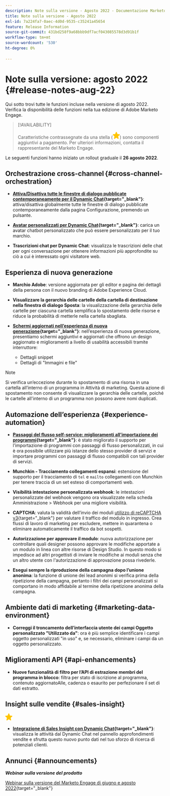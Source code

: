 ```yaml
---
description: Note sulla versione - Agosto 2022 - Documentazione Marketo - Documentazione del prodotto
title: Note sulla versione - Agosto 2022
exl-id: 7a224fa7-0aec-4d0d-9535-c35241a45654
feature: Release Information
source-git-commit: 431bd258f9a68bbb9df7acf043085578d3d91b1f
workflow-type: tm+mt
source-wordcount: '530'
ht-degree: 0%

---
```


# Note sulla versione: agosto 2022 {#release-notes-aug-22}

Qui sotto trovi tutte le funzioni incluse nella versione di agosto 2022. Verifica la disponibilità delle funzioni nella tua edizione di Adobe Marketo Engage.

>[!AVAILABILITY]
>
>Caratteristiche contrassegnate da una stella (![stella](assets/yellow-star.png)) sono componenti aggiuntivi a pagamento. Per ulteriori informazioni, contatta il rappresentante del Marketo Engage.

Le seguenti funzioni hanno iniziato un rollout graduale il **26 agosto 2022**.

## Orchestrazione cross-channel {#cross-channel-orchestration}

* **[Attiva/Disattiva tutte le finestre di dialogo pubblicate contemporaneamente per il Dynamic Chat](/help/marketo/product-docs/demand-generation/dynamic-chat/dialogues/dialogue-overview.md#disable-enable-all-dialogues){target="_blank"}**: attiva/disattiva globalmente tutte le finestre di dialogo pubblicate contemporaneamente dalla pagina Configurazione, premendo un pulsante.

* **[Avatar personalizzati per Dynamic Chat](/help/marketo/product-docs/demand-generation/dynamic-chat/configuration.md#agent-settings){target="_blank"}**: carica un avatar chatbot personalizzato che può essere personalizzato per il tuo marchio.

* **Trascrizioni chat per Dynamic Chat**: visualizza le trascrizioni delle chat per ogni conversazione per ottenere informazioni più approfondite su ciò a cui è interessato ogni visitatore web.

## Esperienza di nuova generazione

* **Marchio Adobe**: versione aggiornata per gli editor e pagina dei dettagli della persona con il nuovo branding di Adobe Experience Cloud.

* **Visualizzare la gerarchia delle cartelle della cartella di destinazione nella finestra di dialogo Sposta**: la visualizzazione della gerarchia delle cartelle per ciascuna cartella semplifica lo spostamento delle risorse e riduce la probabilità di metterle nella cartella sbagliata.

* **[Schermi aggiornati nell’esperienza di nuova generazione](/help/marketo/product-docs/marketo-engage-modern-ux/toggle-switch.md){target="_blank"}**: nell’esperienza di nuova generazione, presentiamo schermi aggiuntivi e aggiornati che offrono un design aggiornato e miglioramenti a livello di usabilità accessibili tramite interruttore:

   * Dettagli snippet
   * Dettagli di &quot;Immagini e file&quot;

>[!NOTE]
>
>Si verifica un’eccezione durante lo spostamento di una risorsa in una cartella all’interno di un programma in Attività di marketing. Questa azione di spostamento non consente di visualizzare la gerarchia delle cartelle, poiché le cartelle all&#39;interno di un programma non possono avere nomi duplicati.

## Automazione dell’esperienza {#experience-automation}

* **[Passaggi del flusso self-service: miglioramenti all’importazione dei programmi](/help/marketo/product-docs/core-marketo-concepts/smart-campaigns/flow-actions/flow-step-service.md){target="_blank"}**: è stato migliorato il supporto per l’importazione di programmi con passaggi di flusso personalizzati, in cui è ora possibile utilizzare più istanze dello stesso provider di servizi e importare programmi con passaggi di flusso compatibili con tali provider di servizi.

* **Munchkin - Tracciamento collegamenti espansi**: estensione del supporto per il tracciamento di `tel` e `mailto` collegamenti con Munchkin per tenere traccia di un set esteso di comportamenti web.

* **Visibilità intestazione personalizzata webhook**: le intestazioni personalizzate del webhook vengono ora visualizzate nella scheda Amministrazione > Webhook per una migliore visibilità.

* **CAPTCHA**: valuta la validità dell’invio dei moduli [utilizzo di reCAPTCHA v3](/help/marketo/product-docs/demand-generation/forms/using-captcha/enable-captcha-in-marketo-forms.md){target="_blank"} per valutare il traffico del modulo in ingresso. Crea flussi di lavoro di marketing per escludere, mettere in quarantena o eliminare automaticamente il traffico da bot sospetti.

* **Autorizzazione per approvare il modulo**: nuova autorizzazione per controllare quali designer possono approvare le modifiche apportate a un modulo in linea con altre risorse di Design Studio. In questo modo si impedisce ad altri progettisti di inviare le modifiche ai moduli senza che un altro utente con l&#39;autorizzazione di approvazione possa rivederle.

* **Esegui sempre la riproduzione della campagna dopo l’unione anonima**: la funzione di unione dei lead anonimi si verifica prima della ripetizione della campagna, pertanto i filtri dei campi personalizzati si comportano in modo affidabile al termine della ripetizione anonima della campagna.

## Ambiente dati di marketing {#marketing-data-environment}

* **Correggi il troncamento dell’interfaccia utente dei campi Oggetto personalizzato &quot;Utilizzato da&quot;**: ora è più semplice identificare i campi oggetto personalizzati &quot;in uso&quot; e, se necessario, eliminare i campi da un oggetto personalizzato.

## Miglioramenti API {#api-enhancements}

* **Nuove funzionalità di filtro per l’API di estrazione membri del programma in blocco**: filtra per stato di iscrizione al programma, contenuto aggiornatoAlle, cadenza o esaurito per perfezionare il set di dati estratto.

## Insight sulle vendite {#sales-insight}

![(stella)](assets/yellow-star.png)

* **[Integrazione di Sales Insight con Dynamic Chat](/help/marketo/product-docs/marketo-sales-insight/msi-for-salesforce/features/dynamic-chat-integration.md){target="_blank"}**: visualizza le attività dal Dynamic Chat nel pannello approfondimenti vendite e sfrutta questo nuovo punto dati nel tuo sforzo di ricerca di potenziali clienti.

## Annunci {#announcements}

**_Webinar sulla versione del prodotto_**

[Webinar sulla versione del Marketo Engage di giugno e agosto 2022](https://engage.marketo.com/2022_June_August_Release_Webinar_OnDemandPage.html){target="_blank"}
